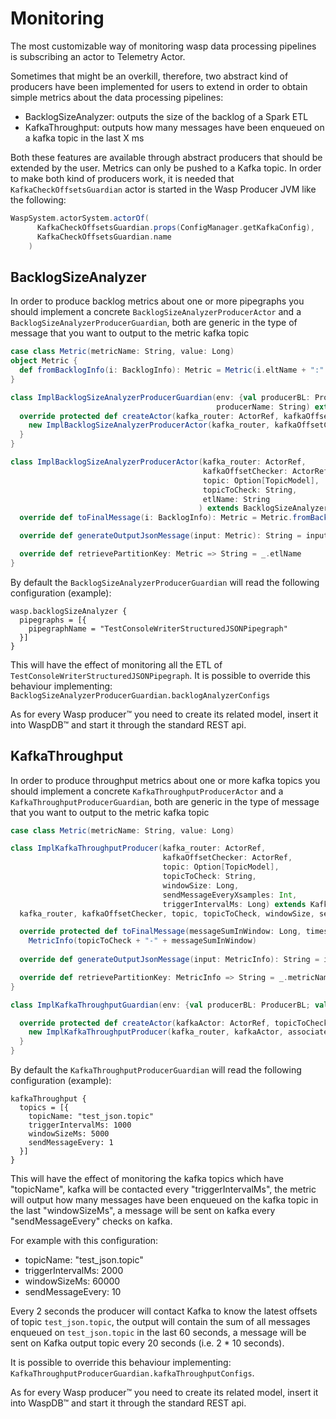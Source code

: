 # Monitoring

The most customizable way of monitoring wasp data processing pipelines is subscribing an actor to Telemetry Actor.

Sometimes that might be an overkill, therefore, two abstract kind of producers have been implemented for users to 
extend in order to obtain simple metrics about the data processing pipelines:

- BacklogSizeAnalyzer: outputs the size of the backlog of a Spark ETL 
- KafkaThroughput: outputs how many messages have been enqueued on a kafka topic in the last X ms

Both these features are available through abstract producers that should be extended by the user. 
Metrics can only be pushed to a Kafka topic. In order to make both kind of producers work, it is needed
that `KafkaCheckOffsetsGuardian` actor is started in the Wasp Producer JVM like the following:

```scala
WaspSystem.actorSystem.actorOf(
      KafkaCheckOffsetsGuardian.props(ConfigManager.getKafkaConfig),
      KafkaCheckOffsetsGuardian.name
    )
```

## BacklogSizeAnalyzer

In order to produce backlog metrics about one or more pipegraphs you should implement 
a concrete `BacklogSizeAnalyzerProducerActor` and a `BacklogSizeAnalyzerProducerGuardian`, both are generic in the type
of message that you want to output to the metric kafka topic

```scala
case class Metric(metricName: String, value: Long)
object Metric {
  def fromBacklogInfo(i: BacklogInfo): Metric = Metric(i.eltName + ":" + i.topicName, i.backlogSize)
}

class ImplBacklogSizeAnalyzerProducerGuardian(env: {val producerBL: ProducerBL; val topicBL: TopicBL},
                                              producerName: String) extends BacklogSizeAnalyzerProducerGuardian[Metric](env, producerName) {
  override protected def createActor(kafka_router: ActorRef, kafkaOffsetChecker: ActorRef, topic: Option[TopicModel], topicToCheck: String, etlName: String): BacklogSizeAnalyzerProducerActor[String] = {
    new ImplBacklogSizeAnalyzerProducerActor(kafka_router, kafkaOffsetChecker, topic, topicToCheck, etlName)
  }
}

class ImplBacklogSizeAnalyzerProducerActor(kafka_router: ActorRef,
                                           kafkaOffsetChecker: ActorRef,
                                           topic: Option[TopicModel],
                                           topicToCheck: String,
                                           etlName: String
                                          ) extends BacklogSizeAnalyzerProducerActor[Metric](kafka_router, kafkaOffsetChecker, topic, topicToCheck, etlName) {
  override def toFinalMessage(i: BacklogInfo): Metric = Metric.fromBacklogInfo(i)

  override def generateOutputJsonMessage(input: Metric): String = input.toJson.toString

  override def retrievePartitionKey: Metric => String = _.etlName
}
```

By default the `BacklogSizeAnalyzerProducerGuardian` will read the following configuration (example):

```hocon
wasp.backlogSizeAnalyzer {
  pipegraphs = [{
    pipegraphName = "TestConsoleWriterStructuredJSONPipegraph"
  }]
}
```

This will have the effect of monitoring all the ETL of `TestConsoleWriterStructuredJSONPipegraph`. 
It is possible to override this behaviour implementing: `BacklogSizeAnalyzerProducerGuardian.backlogAnalyzerConfigs`

As for every Wasp producer™ you need to create its related model, insert it into WaspDB™ and start it through the 
standard REST api.

## KafkaThroughput

In order to produce throughput metrics about one or more kafka topics you should implement 
a concrete `KafkaThroughputProducerActor` and a `KafkaThroughputProducerGuardian`, both are generic in the type
of message that you want to output to the metric kafka topic

```scala
case class Metric(metricName: String, value: Long)

class ImplKafkaThroughputProducer(kafka_router: ActorRef,
                                  kafkaOffsetChecker: ActorRef,
                                  topic: Option[TopicModel],
                                  topicToCheck: String,
                                  windowSize: Long,
                                  sendMessageEveryXsamples: Int,
                                  triggerIntervalMs: Long) extends KafkaThroughputProducerActor[MetricInfo](
  kafka_router, kafkaOffsetChecker, topic, topicToCheck, windowSize, sendMessageEveryXsamples, triggerIntervalMs) {

  override protected def toFinalMessage(messageSumInWindow: Long, timestamp: Long): MetricInfo =
    MetricInfo(topicToCheck + "-" + messageSumInWindow)
  
  override def generateOutputJsonMessage(input: MetricInfo): String = input.toJson.toString

  override def retrievePartitionKey: MetricInfo => String = _.metricName
}

class ImplKafkaThroughputGuardian(env: {val producerBL: ProducerBL; val topicBL: TopicBL}, producerName: String) extends KafkaThroughputProducerGuardian[MetricInfo](env, producerName) {

  override protected def createActor(kafkaActor: ActorRef, topicToCheck: String, triggerInterval: Long, windowSize: Long, sendMessageEveryXsamples: Int): KafkaThroughputProducerActor[MetricInfo] = {
    new ImplKafkaThroughputProducer(kafka_router, kafkaActor, associatedTopic, topicToCheck, windowSize, sendMessageEveryXsamples, triggerInterval)
  }
}
```

By default the `KafkaThroughputProducerGuardian` will read the following configuration (example):

```hocon
kafkaThroughput {
  topics = [{
    topicName: "test_json.topic"
    triggerIntervalMs: 1000
    windowSizeMs: 5000
    sendMessageEvery: 1
  }]
}
```

This will have the effect of monitoring the kafka topics which have "topicName", kafka will be contacted 
every "triggerIntervalMs", the metric will output how many messages have been enqueued on the kafka topic in the last 
"windowSizeMs", a message will be sent on kafka every "sendMessageEvery" checks on kafka.

For example with this configuration:

- topicName: "test_json.topic"
- triggerIntervalMs: 2000
- windowSizeMs: 60000
- sendMessageEvery: 10

Every 2 seconds the producer will contact Kafka to know the latest offsets of topic `test_json.topic`, the output will 
contain the sum of all messages enqueued on `test_json.topic` in the last 60 seconds, a message will be sent on Kafka
output topic every 20 seconds (i.e. 2 * 10 seconds). 

It is possible to override this behaviour implementing: `KafkaThroughputProducerGuardian.kafkaThroughputConfigs`.

As for every Wasp producer™ you need to create its related model, insert it into WaspDB™ and start it through the 
standard REST api.
